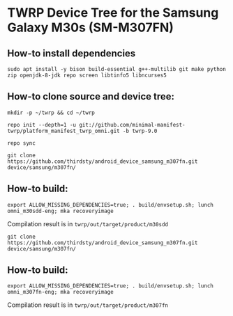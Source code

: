 # TWRP Device Tree for the Samsung Galaxy M30s (SM-M307FN)

## How-to install dependencies
```
sudo apt install -y bison build-essential g++-multilib git make python zip openjdk-8-jdk repo screen libtinfo5 libncurses5
```

## How-to clone source and device tree:

```
mkdir -p ~/twrp && cd ~/twrp
```
```
repo init --depth=1 -u git://github.com/minimal-manifest-twrp/platform_manifest_twrp_omni.git -b twrp-9.0 
```
```
repo sync
```
```
git clone https://github.com/thirdsty/android_device_samsung_m307fn.git device/samsung/m307fn/
```
## How-to build:

```
export ALLOW_MISSING_DEPENDENCIES=true; . build/envsetup.sh; lunch omni_m30sdd-eng; mka recoveryimage
```
Сompilation result is in ```twrp/out/target/product/m30sdd```
```
git clone https://github.com/thirdsty/android_device_samsung_m307fn.git device/samsung/m307fn/
```
## How-to build:

```
export ALLOW_MISSING_DEPENDENCIES=true; . build/envsetup.sh; lunch omni_m307fn-eng; mka recoveryimage
```
Сompilation result is in ```twrp/out/target/product/m307fn```
